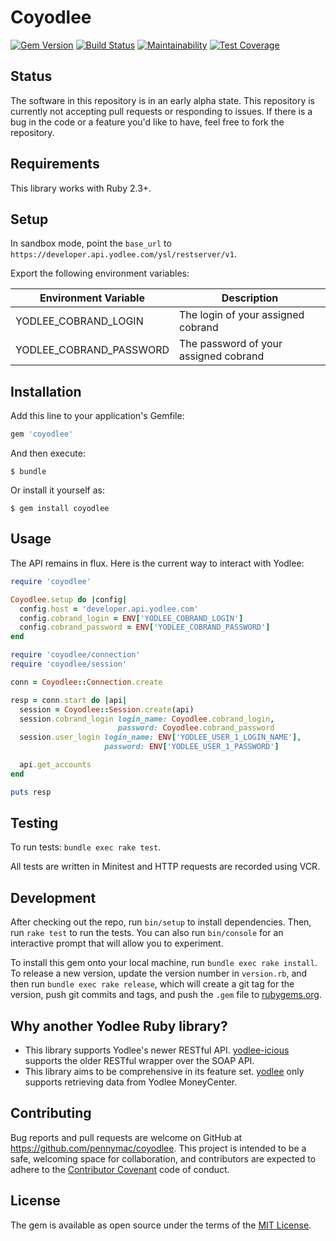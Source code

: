 # Coyodlee
[![Gem Version](https://badge.fury.io/rb/coyodlee.svg)](https://badge.fury.io/rb/coyodlee)
[![Build Status](https://travis-ci.org/pennymac/coyodlee.svg?branch=master)](https://travis-ci.org/pennymac/coyodlee)
[![Maintainability](https://api.codeclimate.com/v1/badges/f36b069069540b196fbd/maintainability)](https://codeclimate.com/github/pennymac/coyodlee/maintainability)
[![Test Coverage](https://api.codeclimate.com/v1/badges/f36b069069540b196fbd/test_coverage)](https://codeclimate.com/github/pennymac/coyodlee/test_coverage)

## Status

The software in this repository is in an early alpha state. This repository is currently not accepting pull requests or responding to issues. If there is a bug in the code or a feature you'd like to have, feel free to fork the repository.

## Requirements

This library works with Ruby 2.3+.

## Setup

In sandbox mode, point the ```base_url``` to ```https://developer.api.yodlee.com/ysl/restserver/v1```.

Export the following environment variables:

| Environment Variable      | Description                           |
|---------------------------|---------------------------------------|
| YODLEE\_COBRAND\_LOGIN    | The login of your assigned cobrand    |
| YODLEE\_COBRAND\_PASSWORD | The password of your assigned cobrand |

## Installation

Add this line to your application's Gemfile:

```ruby
gem 'coyodlee'
```

And then execute:

    $ bundle

Or install it yourself as:

    $ gem install coyodlee

## Usage

The API remains in flux. Here is the current way to interact with Yodlee:

``` ruby
require 'coyodlee'

Coyodlee.setup do |config|
  config.host = 'developer.api.yodlee.com'
  config.cobrand_login = ENV['YODLEE_COBRAND_LOGIN']
  config.cobrand_password = ENV['YODLEE_COBRAND_PASSWORD']
end

require 'coyodlee/connection'
require 'coyodlee/session'

conn = Coyodlee::Connection.create

resp = conn.start do |api|
  session = Coyodlee::Session.create(api)
  session.cobrand_login login_name: Coyodlee.cobrand_login,
                        password: Coyodlee.cobrand_password
  session.user_login login_name: ENV['YODLEE_USER_1_LOGIN_NAME'],
                     password: ENV['YODLEE_USER_1_PASSWORD']

  api.get_accounts
end

puts resp
```

## Testing

To run tests: ```bundle exec rake test```.

All tests are written in Minitest and HTTP requests are recorded using VCR.

## Development

After checking out the repo, run `bin/setup` to install dependencies. Then, run `rake test` to run the tests. You can also run `bin/console` for an interactive prompt that will allow you to experiment.

To install this gem onto your local machine, run `bundle exec rake install`. To release a new version, update the version number in `version.rb`, and then run `bundle exec rake release`, which will create a git tag for the version, push git commits and tags, and push the `.gem` file to [rubygems.org](https://rubygems.org).

## Why another Yodlee Ruby library?

* This library supports Yodlee's newer RESTful API. [yodlee-icious](https://github.com/liftforward/yodlee-icious) supports the older RESTful wrapper over the SOAP API.
* This library aims to be comprehensive in its feature set. [yodlee](https://github.com/aasmith/yodlee) only supports retrieving data from Yodlee MoneyCenter.

## Contributing

Bug reports and pull requests are welcome on GitHub at https://github.com/pennymac/coyodlee. This project is intended to be a safe, welcoming space for collaboration, and contributors are expected to adhere to the [Contributor Covenant](http://contributor-covenant.org) code of conduct.

## License

The gem is available as open source under the terms of the [MIT License](http://opensource.org/licenses/MIT).


